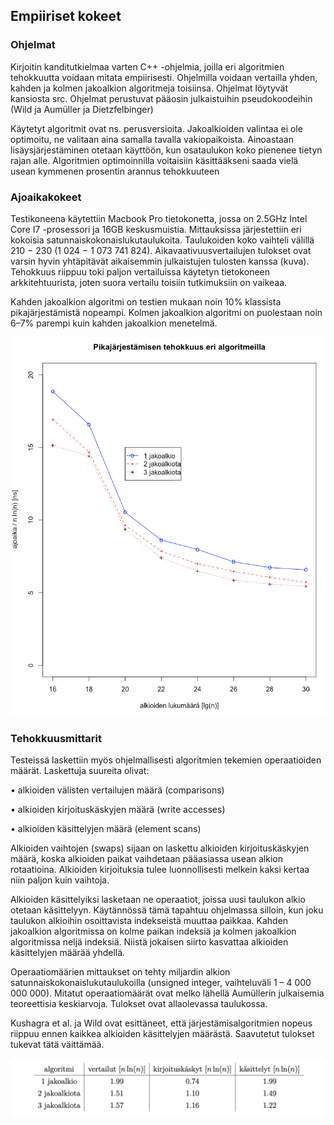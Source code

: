 ## Empiiriset kokeet

### Ohjelmat

Kirjoitin kanditutkielmaa varten C++ -ohjelmia, joilla eri algoritmien tehokkuutta voidaan mitata empiirisesti. Ohjelmilla voidaan vertailla yhden, kahden ja kolmen jakoalkion algoritmeja toisiinsa.
Ohjelmat löytyvät kansiosta src. Ohjelmat perustuvat pääosin julkaistuihin pseudokoodeihin (Wild ja Aumüller ja Dietzfelbinger)

Käytetyt algoritmit ovat ns. perusversioita. Jakoalkioiden valintaa ei ole optimoitu, ne valitaan aina samalla tavalla vakiopaikoista. Ainoastaan lisäysjärjestäminen otetaan käyttöön, kun osataulukon koko pienenee tietyn rajan alle.
Algoritmien optimoinnilla voitaisiin käsittääkseni saada vielä usean kymmenen prosentin arannus tehokkuuteen

### Ajoaikakokeet

Testikoneena käytettiin Macbook Pro tietokonetta, jossa on 2.5GHz Intel Core I7 -prosessori ja 16GB keskusmuistia. Mittauksissa järjestettiin eri kokoisia satunnaiskokonaislukutaulukoita. Taulukoiden koko vaihteli välillä 210 − 230 (1 024 − 1 073 741 824).
Aikavaativuusvertailujen tulokset ovat varsin hyvin yhtäpitävät aikaisemmin julkaistujen tulosten kanssa (kuva). Tehokkuus riippuu toki paljon vertailuissa käytetyn tietokoneen arkkitehtuurista, joten suora vertailu toisiin tutkimuksiin on vaikeaa.

Kahden jakoalkion algoritmi on testien mukaan noin 10% klassista pikajärjestämistä nopeampi. Kolmen jakoalkion algoritmi on puolestaan noin 6–7% parempi kuin kahden jakoalkion menetelmä.

<img src="png/runtime_own.png" width="750">

### Tehokkuusmittarit

Testeissä laskettiin myös ohjelmallisesti algoritmien tekemien operaatioiden määrät. Laskettuja suureita olivat:

• alkioiden välisten vertailujen määrä (comparisons)

• alkioiden kirjoituskäskyjen määrä (write accesses)

• alkioiden käsittelyjen määrä (element scans)

Alkioiden vaihtojen (swaps) sijaan on laskettu alkioiden kirjoituskäskyjen määrä, koska alkioiden paikat vaihdetaan pääasiassa usean alkion rotaatioina. Alkioiden kirjoituksia tulee luonnollisesti melkein kaksi kertaa niin paljon kuin vaihtoja.

Alkioiden käsittelyiksi lasketaan ne operaatiot, joissa uusi taulukon alkio otetaan käsittelyyn. Käytännössä tämä tapahtuu ohjelmassa silloin, kun joku taulukon alkioihin osoittavista indekseistä muuttaa paikkaa. Kahden jakoalkion algoritmissa on kolme paikan indeksiä ja kolmen jakoalkion algoritmissa neljä indeksiä. Niistä jokaisen siirto kasvattaa alkioiden käsittelyjen määrää yhdellä.

Operaatiomäärien mittaukset on tehty miljardin alkion satunnaiskokonaislukutaulukoilla (unsigned integer, vaihteluväli 1 – 4 000 000 000). Mitatut operaatiomäärät ovat melko lähellä Aumüllerin julkaisemia teoreettisia keskiarvoja. Tulokset ovat allaolevassa taulukossa.

Kushagra et al. ja Wild ovat esittäneet, että järjestämisalgoritmien nopeus riippuu ennen kaikkea alkioiden käsittelyjen määrästä.  Saavutetut tulokset tukevat tätä väittämää.

<img src="png/table2.png" width="750">
